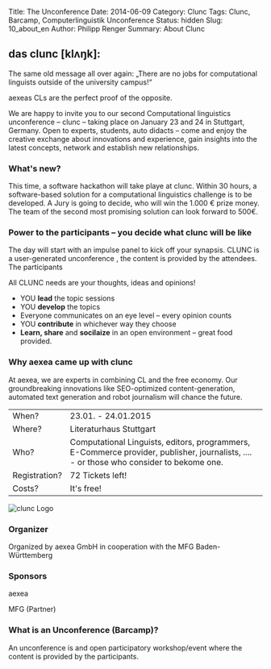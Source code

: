 Title: The Unconference
Date: 2014-06-09
Category: Clunc
Tags: Clunc, Barcamp, Computerlinguistik Unconference
Status: hidden
Slug: 10_about_en
Author: Philipp Renger
Summary: About Clunc


## das clunc [klʌŋk]: 

The same old message all over again: „There are no jobs for computational linguists outside of  the university campus!“

aexeas CLs are the perfect proof of the opposite. 

We are happy to invite you to our second Computational linguistics unconference – clunc – taking place on January 23 and 24 in Stuttgart, Germany. Open to experts, students, auto didacts – come and enjoy the creative exchange about innovations and experience, gain insights into the latest concepts, network and establish new relationships. 


### What's new?

This time, a software hackathon will take playe at clunc. Within 30 hours, a software-based solution for a computational linguistics challenge is to be developed. 
A Jury is going to decide, who will win the 1.000 € prize money. The team of the second most promising solution can look forward to 500€.

### Power to the participants – you decide what clunc will be like

The day will start with an impulse panel to kick off your synapsis. CLUNC is a user-generated unconference , the content is provided by the attendees. The participants 

All CLUNC needs are your thoughts, ideas and opinions!

* YOU **lead** the topic sessions
* YOU **develop** the topics
* Everyone communicates on an eye level – every opinion counts
* YOU **contribute** in whichever way they choose 
* **Learn, share** and **socilaize** in an open environment – great food provided.


### Why aexea came up with clunc 

At aexea, we are experts in combining CL and the free economy. Our groundbreaking innovations like SEO-optimized content-generation, automated text generation and robot journalism will chance the future. 

<table>
    <tr>
        <td>When?</td>
        <td>23.01. - 24.01.2015</td>
    </tr>
        <tr>
        <td>Where?</td>
        <td>Literaturhaus Stuttgart</td>
    </tr>
        <tr>
        <td>Who?</td>
        <td>Computational Linguists, editors, programmers, E-Commerce provider, publisher, journalists, .... - or those who consider to bekome one.</td>
    </tr>
        <tr>
        <td>Registration?</td>
        <td> 72 Tickets left!</td>
    </tr>
        <tr>
        <td>Costs?</td>
        <td>It's free!</td>
    </tr>
</table>


![clunc Logo](https://s3-eu-west-1.amazonaws.com/uploads-eu.hipchat.com/81297/586215/087RZFJMRzWSen7/clunc%20logo%20claim.png)

### Organizer
Organized by aexea GmbH in cooperation with the MFG Baden-Württemberg

### Sponsors
aexea

MFG (Partner)

### What is an Unconference (Barcamp)?

An unconference is and open participatory workshop/event where the content is provided by the participants.
